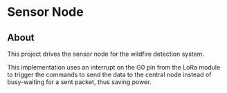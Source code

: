 # Sensor Node

## About
This project drives the sensor node for the wildfire detection system.

This implementation uses an interrupt on the G0 pin from the LoRa module to trigger the commands to send the data to the central node instead of busy-waiting for a sent packet, thus saving power.
